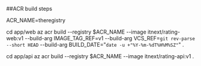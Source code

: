 ##ACR build steps


ACR_NAME=theregistry

cd app/web
az acr build --registry $ACR_NAME  --image itnext/rating-web:v1 --build-arg IMAGE_TAG_REF=v1 --build-arg VCS_REF=`git rev-parse --short HEAD` --build-arg BUILD_DATE="`date -u +"%Y-%m-%dT%H%M%SZ"`" .

cd app/api
az acr build --registry $ACR_NAME --image itnext/rating-api:v1 .

